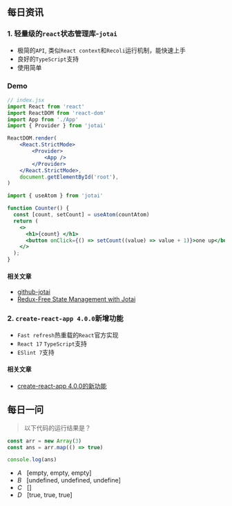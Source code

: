 ## 每日资讯
### 1. 轻量级的`react`状态管理库-`jotai`
- 极简的`API`, 类似`React context`和`Recoli`运行机制，能快速上手
- 良好的`TypeScript`支持
- 使用简单

### Demo
```jsx
// index.jsx
import React from 'react'
import ReactDOM from 'react-dom'
import App from './App'
import { Provider } from 'jotai'

ReactDOM.render(
    <React.StrictMode>
        <Provider>
            <App />
        </Provider>
    </React.StrictMode>,
    document.getElementById('root'),
)

```

```jsx
import { useAtom } from 'jotai'

function Counter() {
  const [count, setCount] = useAtom(countAtom)
  return (
    <>
      <h1>{count} </h1>
      <button onClick={() => setCount((value) => value + 1)}>one up</button>
    </>
  );
}
```

#### 相关文章
- [github-jotai](https://github.com/pmndrs/jotai)
- [Redux-Free State Management with Jotai](https://blog.bitsrc.io/redux-free-state-management-with-jotai-2c8f34a6a4a)

### 2. `create-react-app 4.0.0`新增功能
- `Fast refresh`热重载的`React`官方实现
- `React 17` `TypeScript`支持
- `ESlint 7`支持

#### 相关文章
- [create-react-app 4.0.0的新功能](https://segmentfault.com/a/1190000038335229)

## 每日一问

> 以下代码的运行结果是？

```js
const arr = new Array(3)
const ans = arr.map(() => true)

console.log(ans)
```

- $A$ &nbsp;&nbsp;[empty, empty, empty]
- $B$ &nbsp;&nbsp;[undefined, undefined, undefine]
- $C$ &nbsp;&nbsp;[]
- $D$ &nbsp;&nbsp;[true, true, true]